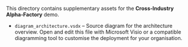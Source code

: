 This directory contains supplementary assets for the **Cross‑Industry Alpha‑Factory** demo.

- `diagram_architecture.vsdx` – Source diagram for the architecture overview.
  Open and edit this file with Microsoft Visio or a compatible diagramming tool to customise the deployment for your organisation.

